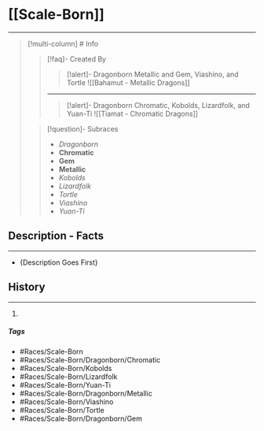 # [[Scale-Born]] 
---
>[!multi-column] # Info
>>[!faq]- Created By
>>>[!alert]- Dragonborn Metallic and Gem, Viashino, and Tortle
>>>![[Bahamut - Metallic Dragons]]
>>---
>>>[!alert]- Dragonborn Chromatic, Kobolds, Lizardfolk, and Yuan-Ti
>>>![[Tiamat - Chromatic Dragons]]
>
>>[!question]-  Subraces
>> - *Dragonborn*
>> 	- **Chromatic**
>> 	- **Gem**
>> 	- **Metallic**
>> - *Kobolds*
>> - *Lizardfolk*
>> - *Tortle*
>> - *Viashino*
>> - *Yuan-Ti*

## Description - Facts
---
- {Description Goes First}

## History
---
1. 

##### Tags
- #Races/Scale-Born 
- #Races/Scale-Born/Dragonborn/Chromatic 
- #Races/Scale-Born/Kobolds 
- #Races/Scale-Born/Lizardfolk 
- #Races/Scale-Born/Yuan-Ti
- #Races/Scale-Born/Dragonborn/Metallic
- #Races/Scale-Born/Viashino
- #Races/Scale-Born/Tortle 
- #Races/Scale-Born/Dragonborn/Gem